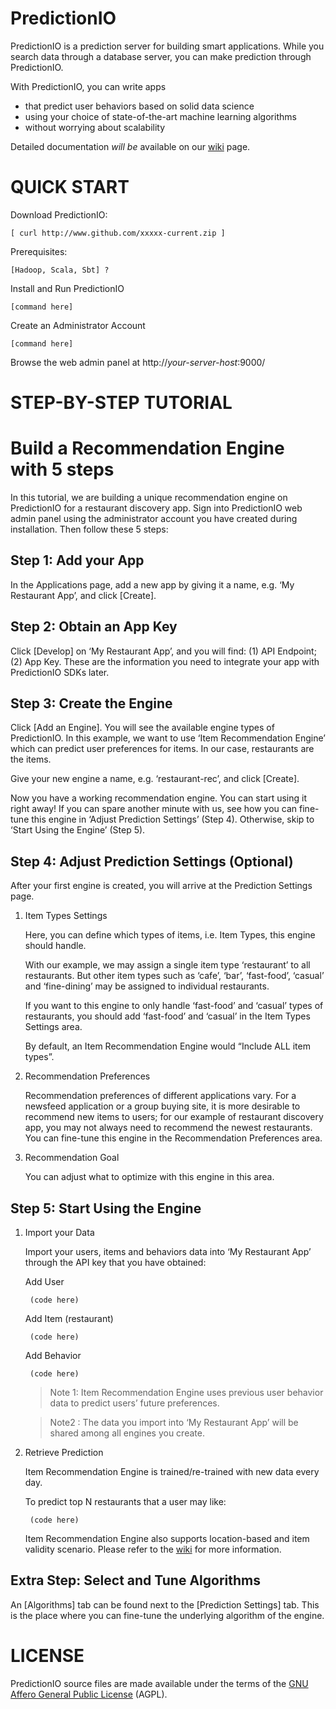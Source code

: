 PredictionIO
============

PredictionIO is a prediction server for building smart applications. While you search data through a database server, you can make prediction through PredictionIO.

With PredictionIO, you can write apps
* that predict user behaviors based on solid data science
*	using your choice of state-of-the-art machine learning algorithms
*	without worrying about scalability

Detailed documentation *will be* available on our [wiki](https://github.com/PredictionIO/PredictionIO/wiki) page.



QUICK START
===========
Download PredictionIO:

    [ curl http://www.github.com/xxxxx-current.zip ]

Prerequisites:

    [Hadoop, Scala, Sbt] ?

Install and Run PredictionIO

    [command here]

Create an Administrator Account

    [command here]


Browse the web admin panel at http://*your-server-host*:9000/





STEP-BY-STEP TUTORIAL
=====================
Build a Recommendation Engine with 5 steps
===========================================

In this tutorial, we are building a unique recommendation engine on PredictionIO for a restaurant discovery app. Sign into PredictionIO web admin panel using the administrator account you have created during installation. Then follow these 5 steps:

Step 1: Add your App
--------------------

In the Applications page, add a new app by giving it a name, e.g. ‘My Restaurant App’, and click [Create].

Step 2:  Obtain an App Key
--------------------------

Click [Develop] on ‘My Restaurant App’, and you will find: (1) API Endpoint; (2) App Key. These are the information you need to integrate your app with PredictionIO SDKs later.

Step 3:  Create the Engine
--------------------------
Click [Add an Engine]. You will see the available engine types of PredictionIO. In this example, we want to use ‘Item Recommendation Engine’ which can predict user preferences for items. In our case, restaurants are the items.

Give your new engine a name, e.g. ‘restaurant-rec’, and click [Create].

Now you have a working recommendation engine. You can start using it right away! 
If you can spare another minute with us, see how you can fine-tune this engine in ‘Adjust Prediction Settings’ (Step 4). Otherwise, skip to ‘Start Using the Engine’ (Step 5).

Step 4: Adjust Prediction Settings  (Optional)
----------------------------------------------

After your first engine is created, you will arrive at the Prediction Settings page.

1. Item Types Settings

    Here, you can define which types of items, i.e. Item Types, this engine should handle.

    With our example, we may assign a single item type ‘restaurant’ to all restaurants. But other item types such as ‘cafe’, ‘bar’, ‘fast-food’, ‘casual’ and ‘fine-dining’ may be assigned to individual restaurants.  

    If you want to this engine to only handle ‘fast-food’ and ‘casual’ types of restaurants, you should add ‘fast-food’ and ‘casual’ in the Item Types Settings area.

    By default, an Item Recommendation Engine would “Include ALL item types”.

2. Recommendation Preferences

    Recommendation preferences of different applications vary. For a newsfeed application or a group buying site, it is more desirable to recommend new items to users; for our example of restaurant discovery app, you may not always need to recommend the newest restaurants.  You can fine-tune this engine in the Recommendation Preferences area.

3. Recommendation Goal

    You can adjust what to optimize with this engine in this area.

Step 5: Start Using the Engine
------------------------------

1. Import your Data

    Import your users, items and behaviors data into ‘My Restaurant App’ through the API key that you have obtained:

    Add User
    
        (code here)
    
    Add Item (restaurant)
    
        (code here)
    
    Add Behavior

        (code here)
    
    > Note 1: Item Recommendation Engine uses previous user behavior data to predict users’ future preferences. 
    
    > Note2 : The data you import into ‘My Restaurant App’ will be shared among all engines you create.


2. Retrieve Prediction

    Item Recommendation Engine is trained/re-trained with new data every day. 
    
    To predict top N restaurants that a user may like:
    
        (code here)
    
    Item Recommendation Engine also supports location-based and item validity scenario. Please refer to the [wiki](https://github.com/PredictionIO/PredictionIO/wiki) for more information.
    

Extra Step: Select and Tune Algorithms
--------------------------------------

An [Algorithms] tab can be found next to the [Prediction Settings] tab. This is the place where you can fine-tune the underlying algorithm of the engine.  



LICENSE
=======

PredictionIO source files are made available under the terms of the [GNU Affero General Public License](http://www.gnu.org/licenses/agpl-3.0.html) (AGPL). 


